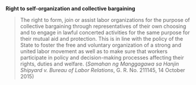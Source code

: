 
**Right to self-organization and collective bargaining**
> The right to form, join or assist labor organizations for the purpose of collective bargaining through representatives of their own choosing and to engage in lawful concerted activities for the same purpose for their mutual aid and protection. This is in line with the policy of the State to foster the free and voluntary organization of a strong and united labor movement as well as to make sure that workers participate in policy and decision-making processes affecting their rights, duties and welfare. (_Samahan ng Manggagawa sa Hanjin Shipyard v. Bureau of Labor Relations_, G. R. No. 211145, 14 October 2015)